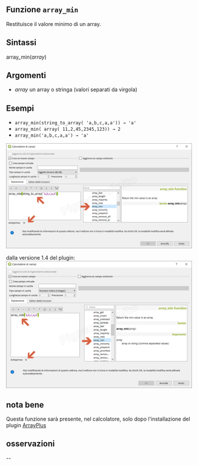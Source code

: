 ## Funzione `array_min`

Restituisce il valore minimo di un array.

## Sintassi

array_min(_array_) 

## Argomenti

* _array_ un array o stringa (valori separati da virgola)

## Esempi

* `array_min(string_to_array( 'a,b,c,a,a')) → 'a'`
* `array_min( array( 11,2,45,2345,123)) → 2`
* `array_min('a,b,c,a,a') → 'a'`

![](/img/arrays/array_min/array_min1.png)

dalla versione 1.4 del plugin:
![](/img/arrays/array_min/array_min2.png)

## nota bene

Questa funzione sarà presente, nel calcolatore, solo dopo l'installazione del plugin [ArrayPlus](https://framagit.org/jbdesbas/arrayPlus)

## osservazioni

--